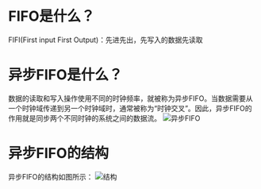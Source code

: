 # FIFO是什么？
FIFI(First input First Output)：先进先出，先写入的数据先读取

# 异步FIFO是什么？
数据的读取和写入操作使用不同的时钟频率，就被称为异步FIFO。当数据需要从一个时钟域传递到另一个时钟域时，通常被称为“时钟交叉”。因此，异步FIFO的作用就是同步两个不同时钟的系统之间的数据流。
![异步FIFO](https://vlsiverify.com/wp-content/uploads/2022/12/asynchronous-fifo-usage.gif)

# 异步FIFO的结构
异步FIFO的结构如图所示：
![结构](https://www.runoob.com/wp-content/uploads/2021/05/v-fifo-1.jpg)
